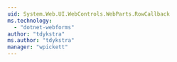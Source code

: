 ```yaml
---
uid: System.Web.UI.WebControls.WebParts.RowCallback
ms.technology: 
  - "dotnet-webforms"
author: "tdykstra"
ms.author: "tdykstra"
manager: "wpickett"
---
```


